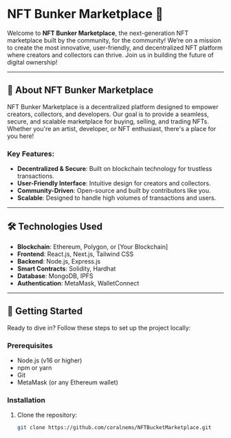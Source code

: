 # NFT Bunker Marketplace 🚀

Welcome to **NFT Bunker Marketplace**, the next-generation NFT marketplace built by the community, for the community! We’re on a mission to create the most innovative, user-friendly, and decentralized NFT platform where creators and collectors can thrive. Join us in building the future of digital ownership!

---

## 🌟 About NFT Bunker Marketplace

NFT Bunker Marketplace is a decentralized platform designed to empower creators, collectors, and developers. Our goal is to provide a seamless, secure, and scalable marketplace for buying, selling, and trading NFTs. Whether you're an artist, developer, or NFT enthusiast, there's a place for you here!

### Key Features:
- **Decentralized & Secure**: Built on blockchain technology for trustless transactions.
- **User-Friendly Interface**: Intuitive design for creators and collectors.
- **Community-Driven**: Open-source and built by contributors like you.
- **Scalable**: Designed to handle high volumes of transactions and users.

---

## 🛠️ Technologies Used

- **Blockchain**: Ethereum, Polygon, or [Your Blockchain]
- **Frontend**: React.js, Next.js, Tailwind CSS
- **Backend**: Node.js, Express.js
- **Smart Contracts**: Solidity, Hardhat
- **Database**: MongoDB, IPFS
- **Authentication**: MetaMask, WalletConnect

---

## 🚀 Getting Started

Ready to dive in? Follow these steps to set up the project locally:

### Prerequisites
- Node.js (v16 or higher)
- npm or yarn
- Git
- MetaMask (or any Ethereum wallet)

### Installation
1. Clone the repository:
   ```bash
   git clone https://github.com/coralnems/NFTBucketMarketplace.git
